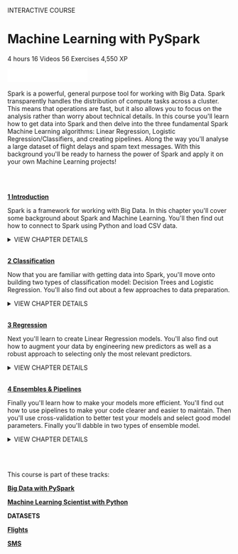 INTERACTIVE COURSE
# Machine Learning with PySpark

4 hours
16 Videos
56 Exercises
4,550 XP

<img src="style-course-description.svg" width="180" height="30" alt="css-in-readme">

Spark is a powerful, general purpose tool for working with Big Data. Spark transparently handles the distribution of compute tasks across a cluster. This means that operations are fast, but it also allows you to focus on the analysis rather than worry about technical details. In this course you'll learn how to get data into Spark and then delve into the three fundamental Spark Machine Learning algorithms: Linear Regression, Logistic Regression/Classifiers, and creating pipelines. Along the way you'll analyse a large dataset of flight delays and spam text messages. With this background you'll be ready to harness the power of Spark and apply it on your own Machine Learning projects!

<br><br>

[**1 Introduction**](https://github.com/Torregu/DataCamp/tree/main/Courses/Programming/Python/Introduction%20to%20Python/1%20Introduction)

Spark is a framework for working with Big Data. In this chapter you'll cover some background about Spark and Machine Learning. You'll then find out how to connect to Spark using Python and load CSV data.

<details>
<summary>VIEW CHAPTER DETAILS</summary>
<ul>
<li><a href="https://github.com/Torregu/DataCamp/tree/main/Courses/Programming/Python/Introduction%20to%20Python/1%20Python%20Basics/1.%20Hello%20Python">Hello Python</a> --------------------------------------------------------------------------------------------------------------- 50 xp</li>
<li><a href="https://github.com/Torregu/DataCamp/tree/main/Courses/Programming/Python/Introduction%20to%20Python/1%20Python%20Basics/2.%20The%20Python%20Interface">The Python Interface</a> ----------------------------------------------------------------------------------------------------- 100 xp</li>
<li><a href="https://github.com/Torregu/DataCamp/tree/main/Courses/Programming/Python/Introduction%20to%20Python/1%20Python%20Basics/3.%20When%20to%20use%20Python">When to use Python?</a> ------------------------------------------------------------------------------------------------------ 50 xp</li>
<li><a href="https://github.com/Torregu/DataCamp/tree/main/Courses/Programming/Python/Introduction%20to%20Python/1%20Python%20Basics/4.%20Any%20comments">Any comments?</a> ----------------------------------------------------------------------------------------------------------- 100 xp</li>
<li><a href="https://github.com/Torregu/DataCamp/tree/main/Courses/Programming/Python/Introduction%20to%20Python/1%20Python%20Basics/5.%20Python%20as%20a%20calculator">Python as a calculator</a> ---------------------------------------------------------------------------------------------------- 100 xp</li>
<li><a href="https://github.com/Torregu/DataCamp/tree/main/Courses/Programming/Python/Introduction%20to%20Python/1%20Python%20Basics/6.%20Variable%20and%20Types">Variables and Types</a> -------------------------------------------------------------------------------------------------------- 50 xp</li>
<li><a href="https://github.com/Torregu/DataCamp/tree/main/Courses/Programming/Python/Introduction%20to%20Python/1%20Python%20Basics/7.%20Variable%20Assignment">Variable Assignment</a> ------------------------------------------------------------------------------------------------------ 100 xp</li>
<li><a href="https://github.com/Torregu/DataCamp/tree/main/Courses/Programming/Python/Introduction%20to%20Python/1%20Python%20Basics/8.%20Calculations%20with%20variables">Calculations with variables</a> ----------------------------------------------------------------------------------------------- 100 xp</li>
<li><a href="https://github.com/Torregu/DataCamp/tree/main/Courses/Programming/Python/Introduction%20to%20Python/1%20Python%20Basics/9.%20Other%20variable%20types">Other variable types</a> ------------------------------------------------------------------------------------------------------ 100 xp</li>
<li><a href="https://github.com/Torregu/DataCamp/tree/main/Courses/Programming/Python/Introduction%20to%20Python/1%20Python%20Basics/10.%20Guess%20the%20type">Guess the type</a> ------------------------------------------------------------------------------------------------------------- 50 xp</li>
<li><a href="https://github.com/Torregu/DataCamp/tree/main/Courses/Programming/Python/Introduction%20to%20Python/1%20Python%20Basics/11.%20Operations%20with%20other%20types">Operations with other types</a> --------------------------------------------------------------------------------------------- 100 xp</li>
<li><a href="https://github.com/Torregu/DataCamp/tree/main/Courses/Programming/Python/Introduction%20to%20Python/1%20Python%20Basics/12.%20Type%20conversion">Type conversion</a> ---------------------------------------------------------------------------------------------------------- 100 xp</li>
<li><a href="https://github.com/Torregu/DataCamp/tree/main/Courses/Programming/Python/Introduction%20to%20Python/1%20Python%20Basics/13.%20Can%20Python%20handle%20everything">Can Python handle everything?</a> ------------------------------------------------------------------------------------------- 50 xp</li>
</ul>
</details>

<br>

[**2 Classification**](https://github.com/Torregu/DataCamp/tree/main/Courses/Machine%20Learning/Python/Machine%20Learning%20with%20PySpark/2%20Classification)

Now that you are familiar with getting data into Spark, you'll move onto building two types of classification model: Decision Trees and Logistic Regression. You'll also find out about a few approaches to data preparation.

<details>
<summary>VIEW CHAPTER DETAILS</summary>
<ul>
<li><a href="https://github.com/Torregu/DataCamp/tree/main/Courses/Programming/Python/Introduction%20to%20Python/2%20Python%20Lists/1.%20Python%20Lists">Python Lists</a> ---------------------------------------------------------------------------------------------------------------- 50 xp</li>
<li><a href="https://github.com/Torregu/DataCamp/tree/main/Courses/Programming/Python/Introduction%20to%20Python/2%20Python%20Lists/2.%20Create%20a%20list">Create a list</a> --------------------------------------------------------------------------------------------------------------- 100 xp</li>
<li><a href="https://github.com/Torregu/DataCamp/tree/main/Courses/Programming/Python/Introduction%20to%20Python/2%20Python%20Lists/3.%20Create%20list%20with%20different%20types">Create list with different types</a> ------------------------------------------------------------------------------------------- 100 xp</li>
<li><a href="https://github.com/Torregu/DataCamp/tree/main/Courses/Programming/Python/Introduction%20to%20Python/2%20Python%20Lists/4.%20Select%20the%20valid%20list">Select the valid list</a> --------------------------------------------------------------------------------------------------------- 50 xp</li>
<li><a href="https://github.com/Torregu/DataCamp/tree/main/Courses/Programming/Python/Introduction%20to%20Python/2%20Python%20Lists/5.%20List%20of%20lists">List of lists</a> ----------------------------------------------------------------------------------------------------------------- 100 xp</li>
<li><a href="https://github.com/Torregu/DataCamp/tree/main/Courses/Programming/Python/Introduction%20to%20Python/2%20Python%20Lists/6.%20Subsetting%20Lists">Subsetting Lists</a> ------------------------------------------------------------------------------------------------------------ 50 xp</li>
<li><a href="https://github.com/Torregu/DataCamp/tree/main/Courses/Programming/Python/Introduction%20to%20Python/2%20Python%20Lists/7.%20Subset%20and%20conquer">Subset and conquer</a> ------------------------------------------------------------------------------------------------------ 100 xp</li>
<li><a href="https://github.com/Torregu/DataCamp/tree/main/Courses/Programming/Python/Introduction%20to%20Python/2%20Python%20Lists/8.%20Subset%20and%20calculate">Subset and calculate</a> ------------------------------------------------------------------------------------------------------ 100 xp</li>
<li><a href="https://github.com/Torregu/DataCamp/tree/main/Courses/Programming/Python/Introduction%20to%20Python/2%20Python%20Lists/9.%20Slicing%20and%20dicing">Slicing and dicing</a> --------------------------------------------------------------------------------------------------------- 100 xp</li>
<li><a href="https://github.com/Torregu/DataCamp/tree/main/Courses/Programming/Python/Introduction%20to%20Python/2%20Python%20Lists/10.%20Slicing%20and%20dicing%20(2)">Slicing and dicing (2)</a> ----------------------------------------------------------------------------------------------------- 100 xp</li>
<li><a href="https://github.com/Torregu/DataCamp/tree/main/Courses/Programming/Python/Introduction%20to%20Python/2%20Python%20Lists/11.%20Subsetting%20lists%20of%20lists">Subsetting lists of lists</a> ----------------------------------------------------------------------------------------------------- 50 xp</li>
<li><a href="https://github.com/Torregu/DataCamp/tree/main/Courses/Programming/Python/Introduction%20to%20Python/2%20Python%20Lists/12.%20Manipulating%20Lists">Manipulating Lists</a> --------------------------------------------------------------------------------------------------------- 50 xp</li>
<li><a href="https://github.com/Torregu/DataCamp/tree/main/Courses/Programming/Python/Introduction%20to%20Python/2%20Python%20Lists/13.%20Replace%20list%20elements">Replace list elements</a> ----------------------------------------------------------------------------------------------------- 100 xp</li>
<li><a href="https://github.com/Torregu/DataCamp/tree/main/Courses/Programming/Python/Introduction%20to%20Python/2%20Python%20Lists/14.%20Extend%20a%20list">Extend a list</a> --------------------------------------------------------------------------------------------------------------- 100 xp</li>
<li><a href="https://github.com/Torregu/DataCamp/tree/main/Courses/Programming/Python/Introduction%20to%20Python/2%20Python%20Lists/15.%20Delete%20list%20elements">Delete list elements</a> -------------------------------------------------------------------------------------------------------- 50 xp</li>
<li><a href="https://github.com/Torregu/DataCamp/tree/main/Courses/Programming/Python/Introduction%20to%20Python/2%20Python%20Lists/16.%20Inner%20workings%20of%20lists">Inner workings of lists</a> ---------------------------------------------------------------------------------------------------- 100 xp</li>
</ul>
</details>

<br>

[**3 Regression**](https://github.com/Torregu/DataCamp/tree/main/Courses/Machine%20Learning/Python/Machine%20Learning%20with%20PySpark/3%20Regression)

Next you'll learn to create Linear Regression models. You'll also find out how to augment your data by engineering new predictors as well as a robust approach to selecting only the most relevant predictors.

<details>
<summary>VIEW CHAPTER DETAILS</summary>
  
  + [Functions](https://github.com/Torregu/DataCamp/tree/main/Courses/Programming/Python/Introduction%20to%20Python/3%20Functions%20and%20Packages/1.%20Functions) ------------------------------------------------------------------------------------------------------------------- 50 xp
  + [Familiar functions](https://github.com/Torregu/DataCamp/tree/main/Courses/Programming/Python/Introduction%20to%20Python/3%20Functions%20and%20Packages/2.%20Familiar%20functions) --------------------------------------------------------------------------------------------------------- 100 xp
  + [Help!](https://github.com/Torregu/DataCamp/tree/main/Courses/Programming/Python/Introduction%20to%20Python/3%20Functions%20and%20Packages/3.%20Help!) ------------------------------------------------------------------------------------------------------------------------ 50 xp
  + [Multiple arguments](https://github.com/Torregu/DataCamp/tree/main/Courses/Programming/Python/Introduction%20to%20Python/3%20Functions%20and%20Packages/4.%20Multiple%20arguments) ------------------------------------------------------------------------------------------------------- 100 xp
  + [Methods](https://github.com/Torregu/DataCamp/tree/main/Courses/Programming/Python/Introduction%20to%20Python/3%20Functions%20and%20Packages/5.%20Methods) -------------------------------------------------------------------------------------------------------------------- 50 xp
  + [String Methods](https://github.com/Torregu/DataCamp/tree/main/Courses/Programming/Python/Introduction%20to%20Python/3%20Functions%20and%20Packages/6.%20String%20Methods) ----------------------------------------------------------------------------------------------------------- 100 xp
  + [List Methods](https://github.com/Torregu/DataCamp/tree/main/Courses/Programming/Python/Introduction%20to%20Python/3%20Functions%20and%20Packages/7.%20List%20Methods) -------------------------------------------------------------------------------------------------------------- 100 xp
  + [List Methods (2)](https://github.com/Torregu/DataCamp/tree/main/Courses/Programming/Python/Introduction%20to%20Python/3%20Functions%20and%20Packages/8.%20List%20Methods%20(2)) ---------------------------------------------------------------------------------------------------------- 100 xp
  + [Packages](https://github.com/Torregu/DataCamp/tree/main/Courses/Programming/Python/Introduction%20to%20Python/3%20Functions%20and%20Packages/9.%20Packages) ------------------------------------------------------------------------------------------------------------------- 50 xp
  + [Import package](https://github.com/Torregu/DataCamp/tree/main/Courses/Programming/Python/Introduction%20to%20Python/3%20Functions%20and%20Packages/10.%20Import%20package) ----------------------------------------------------------------------------------------------------------- 100 xp
  + [Selective import](https://github.com/Torregu/DataCamp/tree/main/Courses/Programming/Python/Introduction%20to%20Python/3%20Functions%20and%20Packages/11.%20Selective%20import) ---------------------------------------------------------------------------------------------------------- 100 xp
  + [Different ways of importing](https://github.com/Torregu/DataCamp/tree/main/Courses/Programming/Python/Introduction%20to%20Python/3%20Functions%20and%20Packages/12.%20Different%20ways%20of%20importing) ----------------------------------------------------------------------------------------------- 50 xp
</details>

<br>

[**4 Ensembles & Pipelines**](https://github.com/Torregu/DataCamp/tree/main/Courses/Machine%20Learning/Python/Machine%20Learning%20with%20PySpark/4%20Ensembles%20&%20Pipelines)

Finally you'll learn how to make your models more efficient. You'll find out how to use pipelines to make your code clearer and easier to maintain. Then you'll use cross-validation to better test your models and select good model parameters. Finally you'll dabble in two types of ensemble model.

<details>
<summary>VIEW CHAPTER DETAILS</summary>
  
  + [NumPy](https://github.com/Torregu/DataCamp/tree/main/Courses/Programming/Python/Introduction%20to%20Python/4%20NumPy/1.%20NumPy) --------------------------------------------------------------------------------------------------------------------- 50 xp
  + [Your First NumPy Array](https://github.com/Torregu/DataCamp/tree/main/Courses/Programming/Python/Introduction%20to%20Python/4%20NumPy/2.%20Your%20First%20NumPy%20Array) -------------------------------------------------------------------------------------------------- 100 xp
  + [Baseball players' height](https://github.com/Torregu/DataCamp/tree/main/Courses/Programming/Python/Introduction%20to%20Python/4%20NumPy/3.%20Baseball%20players'%20height) -------------------------------------------------------------------------------------------------- 100 xp
  + [Baseball player's BMI](https://github.com/Torregu/DataCamp/tree/main/Courses/Programming/Python/Introduction%20to%20Python/4%20NumPy/4.%20Baseball%20player's%20BMI) ----------------------------------------------------------------------------------------------------- 100 xp
  + [Lightweight baseball players](https://github.com/Torregu/DataCamp/tree/main/Courses/Programming/Python/Introduction%20to%20Python/4%20NumPy/5.%20Lightweight%20baseball%20players) --------------------------------------------------------------------------------------------- 100 xp
  + [NumPy Side Effects](https://github.com/Torregu/DataCamp/tree/main/Courses/Programming/Python/Introduction%20to%20Python/4%20NumPy/6.%20NumPy%20Side%20Effects) -------------------------------------------------------------------------------------------------------- 50 xp
  + [Subsetting NumPy Arrays](https://github.com/Torregu/DataCamp/tree/main/Courses/Programming/Python/Introduction%20to%20Python/4%20NumPy/7.%20Subsetting%20NumPy%20Arrays) ------------------------------------------------------------------------------------------------ 100 xp
  + [2D NumPy Arrays](https://github.com/Torregu/DataCamp/tree/main/Courses/Programming/Python/Introduction%20to%20Python/4%20NumPy/8.%202D%20NumPy%20Arrays) ---------------------------------------------------------------------------------------------------------- 50 xp
  + [Your First 2D NumPy Array](https://github.com/Torregu/DataCamp/tree/main/Courses/Programming/Python/Introduction%20to%20Python/4%20NumPy/9.%20Your%20First%202D%20NumPy%20Array) ----------------------------------------------------------------------------------------------- 100 xp
  + [Baseball data in 2D form](https://github.com/Torregu/DataCamp/tree/main/Courses/Programming/Python/Introduction%20to%20Python/4%20NumPy/10.%20Baseball%20data%20in%202D%20form) ------------------------------------------------------------------------------------------------- 100 xp
  + [Subsetting 2D NumPy Arrays](https://github.com/Torregu/DataCamp/tree/main/Courses/Programming/Python/Introduction%20to%20Python/4%20NumPy/11.%20Subsetting%202D%20NumPy%20Arrays) -------------------------------------------------------------------------------------------- 100 xp
  + [2D Arithmetic](https://github.com/Torregu/DataCamp/tree/main/Courses/Programming/Python/Introduction%20to%20Python/4%20NumPy/12.%202D%20Arithmetic) ------------------------------------------------------------------------------------------------------------- 100 xp
  + [NumPy: Basic Statistics](https://github.com/Torregu/DataCamp/tree/main/Courses/Programming/Python/Introduction%20to%20Python/4%20NumPy/13.%20NumPy%20I%20Basic%20Statistics) ---------------------------------------------------------------------------------------------------- 50 xp
  + [Average versus median](https://github.com/Torregu/DataCamp/tree/main/Courses/Programming/Python/Introduction%20to%20Python/4%20NumPy/14.%20Average%20versus%20median) -------------------------------------------------------------------------------------------------- 100 xp
  + [Explore the baseball data](https://github.com/Torregu/DataCamp/tree/main/Courses/Programming/Python/Introduction%20to%20Python/4%20NumPy/15.%20Explore%20the%20baseball%20data) ------------------------------------------------------------------------------------------------ 100 xp
  + [Blend it all together](https://github.com/Torregu/DataCamp/tree/main/Courses/Programming/Python/Introduction%20to%20Python/4%20NumPy/16.%20Blend%20it%20all%20together) ------------------------------------------------------------------------------------------------------ 100 xp
</details>

<br><br>

This course is part of these tracks:

[**Big Data with PySpark**](https://github.com/Torregu/DataCamp/tree/main/Tracks/Skill%20Tracks/Python/Big%20Data%20with%20PySpark)

[**Machine Learning Scientist with Python**](https://github.com/Torregu/DataCamp/tree/main/Tracks/Career%20Tracks/Python/Machine%20Learning%20Scientist%20with%20Python)

**DATASETS**

[**Flights**](https://github.com/Torregu/DataCamp/tree/main/Courses/Machine%20Learning/Python/Machine%20Learning%20with%20PySpark/datasets/flights.csv?raw=true)

[**SMS**](https://github.com/Torregu/DataCamp/tree/main/Courses/Machine%20Learning/Python/Machine%20Learning%20with%20PySpark/datasets/sms.csv?raw=true)

